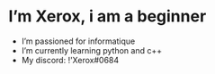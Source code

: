 
# I’m Xerox, i am a beginner
- I’m passioned for informatique
- I’m currently learning python and c++
- My discord: !'Xerox#0684

